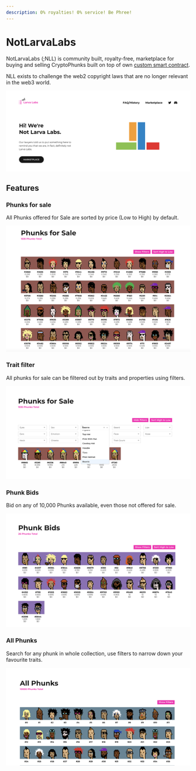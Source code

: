 ```yaml
---
description: 0% royalties! 0% service! Be Phree!
---
```


# NotLarvaLabs

NotLarvaLabs (;NLL) is community built, royalty-free, marketplace for buying and selling CryptoPhunks built on top of own [custom smart contract](https://etherscan.io/address/0xd6c037bE7FA60587e174db7A6710f7635d2971e7#code).&#x20;

NLL exists to challenge the web2 copyright laws that are no longer relevant in the web3 world.

![FAQ](<../.gitbook/assets/Bildschirmfoto 2022-03-10 um 16.58.33.png>)

## Features

### Phunks for sale

All Phunks offered for Sale are sorted by price (Low to High) by default.&#x20;

![View for sale](<../.gitbook/assets/Bildschirmfoto 2022-03-10 um 16.39.06.png>)

### Trait filter

All phunks for sale can be filtered out by traits and properties using filters.

![Trait Filter](<../.gitbook/assets/Bildschirmfoto 2022-03-10 um 16.40.16.png>)

### **Phunk Bids**

Bid on any of 10,000 Phunks available, even those not offered for sale.

![View Bids](<../.gitbook/assets/Bildschirmfoto 2022-03-10 um 16.40.42.png>)

### All Phunks

Search for any phunk in whole collection, use filters to narrow down your favourite traits.&#x20;

![View All](<../.gitbook/assets/Bildschirmfoto 2022-03-10 um 16.41.05.png>)

